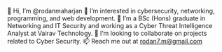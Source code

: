 👋 Hi, I’m @rodanmaharjan
👀 I’m interested in cybersecurity, networking, programming, and web development. 
🌱 I’m a BSc (Hons) graduate in Networking and IT Security  and working as a Cyber Threat Intelligence Analyst at Vairav Technology.
💞️ I’m looking to collaborate on projects related to Cyber Security.
📫 Reach me out at rodan7.m@gmail.com

